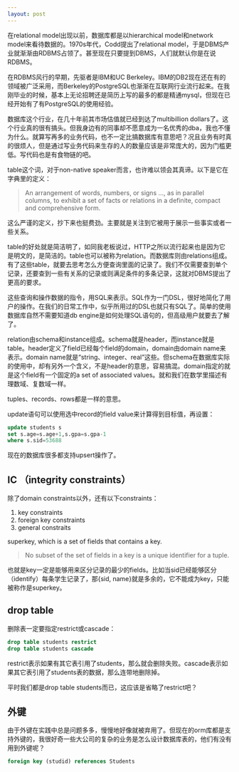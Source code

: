 ```yaml
---
layout: post
---
```


在relational model出现以前，数据库都是以hierarchical model和network model来看待数据的。1970s年代，Codd提出了relational model，于是DBMS产业就渐渐由RDBMS占领了。甚至现在只要提到DBMS，人们就默认你是在说RDBMS。

在RDBMS风行的早期，先驱者是IBM和UC Berkeley。IBM的DB2现在还在有的领域被广泛采用，而Berkeley的PostgreSQL也渐渐在互联网行业流行起来。在我刚毕业的时候，基本上无论招聘还是简历上写的最多的都是精通mysql，但现在已经开始有了有PostgreSQL的使用经验。

数据库这个行业，在几十年前其市场估值就已经到达了multibillion dollars了。这个行业真的很有搞头。但我身边有的同事却不愿意成为一名优秀的dba，我也不懂为什么。就算写再多的业务代码，也不一定比搞数据库有意思吧？况且业务有时真的很烦人，但是通过写业务代码来生存的人的数量应该是非常庞大的，因为门槛更低。写代码也是有食物链的吧。

table这个词，对于non-native speaker而言，也许难以领会其真谛。以下是它在字典里的定义：

> An arrangement of words, numbers, or signs ..., as in parallel columns, to exhibit a set of facts or relations in a definite, compact and comprehensive form.

这么严谨的定义，抄下来也挺费劲。主要就是关注到它被用于展示一些事实或者一些关系。

table的好处就是简洁明了，如同我老板说过，HTTP之所以流行起来也是因为它是明文的，是简洁的。table也可以被称为relation。而数据库则由relations组成。有了这些table，就要去思考怎么方便查询里面的记录了。我们不仅需要查到单个记录，还要查到一些有关系的记录或则满足条件的多条记录，这就对DBMS提出了更高的要求。

这些查询和操作数据的指令，用SQL来表示。SQL作为一门DSL，很好地简化了用户的操作。在我们的日常工作中，似乎所用过的DSL也就只有SQL了。简单的使用数据库自然不需要知道db engine是如何处理SQL语句的，但高级用户就要去了解了。

relation由schema和instance组成。schema就是header，而instance就是table。header定义了field已经每个field的domain，domain由domain name来表示。domain name就是“string、integer、real”这些。但schema在数据库实际的使用中，却有另外一个含义，不是header的意思，容易搞混。domain指定的就是这个field有一个固定的a set of associated values。就和我们在数学里描述有理数域、复数域一样。

tuples、records、rows都是一样的意思。

update语句可以使用选中record的field value来计算得到目标值，再设置：

```sql
update students s
set s.age=s.age+1,s.gpa=s.gpa-1
where s.sid=53688
```

现在的数据库很多都支持upsert操作了。


## IC （integrity constraints）

除了domain constraints以外，还有以下constraints：

1. key constraints
2. foreign key constraints
3. general constraits

superkey, which is a set of fields that contains a key.

> No subset of the set of fields in a key is a unique identifier for a tuple.

也就是key一定是能够用来区分记录的最少的fields。比如当sid已经能够区分（identify）每条学生记录了，那{sid, name}就是多余的，它不能成为key，只能被称作是superkey。

## drop table

删除表一定要指定restrict或cascade：

```sql
drop table students restrict
drop table students cascade
```

restrict表示如果有其它表引用了students，那么就会删除失败。cascade表示如果其它表引用了students表的数据，那么连带地删除掉。

平时我们都是drop table students而已，这应该是省略了restrict吧？

## 外键

由于外键在实践中总是问题多多，慢慢地好像就被弃用了。但现在的orm库都是支持外键的，我很好奇一些大公司的复杂的业务是怎么设计数据库表的，他们有没有用到外键呢？

```sql
foreign key (studid) references Students
```
